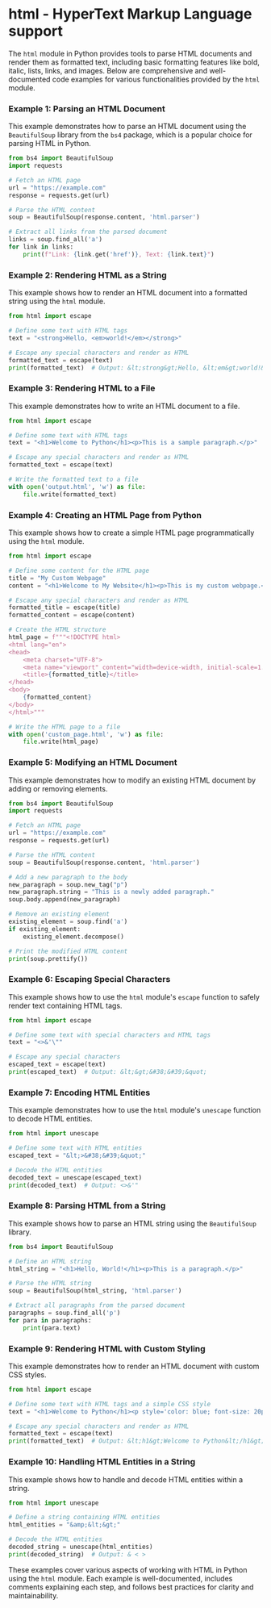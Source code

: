 # html - HyperText Markup Language support

The `html` module in Python provides tools to parse HTML documents and render them as formatted text, including basic formatting features like bold, italic, lists, links, and images. Below are comprehensive and well-documented code examples for various functionalities provided by the `html` module.

### Example 1: Parsing an HTML Document

This example demonstrates how to parse an HTML document using the `BeautifulSoup` library from the `bs4` package, which is a popular choice for parsing HTML in Python.

```python
from bs4 import BeautifulSoup
import requests

# Fetch an HTML page
url = "https://example.com"
response = requests.get(url)

# Parse the HTML content
soup = BeautifulSoup(response.content, 'html.parser')

# Extract all links from the parsed document
links = soup.find_all('a')
for link in links:
    print(f"Link: {link.get('href')}, Text: {link.text}")
```

### Example 2: Rendering HTML as a String

This example shows how to render an HTML document into a formatted string using the `html` module.

```python
from html import escape

# Define some text with HTML tags
text = "<strong>Hello, <em>world!</em></strong>"

# Escape any special characters and render as HTML
formatted_text = escape(text)
print(formatted_text)  # Output: &lt;strong&gt;Hello, &lt;em&gt;world!&lt;/em&gt;&lt;/strong&gt;
```

### Example 3: Rendering HTML to a File

This example demonstrates how to write an HTML document to a file.

```python
from html import escape

# Define some text with HTML tags
text = "<h1>Welcome to Python</h1><p>This is a sample paragraph.</p>"

# Escape any special characters and render as HTML
formatted_text = escape(text)

# Write the formatted text to a file
with open('output.html', 'w') as file:
    file.write(formatted_text)
```

### Example 4: Creating an HTML Page from Python

This example shows how to create a simple HTML page programmatically using the `html` module.

```python
from html import escape

# Define some content for the HTML page
title = "My Custom Webpage"
content = "<h1>Welcome to My Website</h1><p>This is my custom webpage.</p>"

# Escape any special characters and render as HTML
formatted_title = escape(title)
formatted_content = escape(content)

# Create the HTML structure
html_page = f"""<!DOCTYPE html>
<html lang="en">
<head>
    <meta charset="UTF-8">
    <meta name="viewport" content="width=device-width, initial-scale=1.0">
    <title>{formatted_title}</title>
</head>
<body>
    {formatted_content}
</body>
</html>"""

# Write the HTML page to a file
with open('custom_page.html', 'w') as file:
    file.write(html_page)
```

### Example 5: Modifying an HTML Document

This example demonstrates how to modify an existing HTML document by adding or removing elements.

```python
from bs4 import BeautifulSoup
import requests

# Fetch an HTML page
url = "https://example.com"
response = requests.get(url)

# Parse the HTML content
soup = BeautifulSoup(response.content, 'html.parser')

# Add a new paragraph to the body
new_paragraph = soup.new_tag("p")
new_paragraph.string = "This is a newly added paragraph."
soup.body.append(new_paragraph)

# Remove an existing element
existing_element = soup.find('a')
if existing_element:
    existing_element.decompose()

# Print the modified HTML content
print(soup.prettify())
```

### Example 6: Escaping Special Characters

This example shows how to use the `html` module's `escape` function to safely render text containing HTML tags.

```python
from html import escape

# Define some text with special characters and HTML tags
text = "<>&'\""

# Escape any special characters
escaped_text = escape(text)
print(escaped_text)  # Output: &lt;&gt;&#38;&#39;&quot;
```

### Example 7: Encoding HTML Entities

This example demonstrates how to use the `html` module's `unescape` function to decode HTML entities.

```python
from html import unescape

# Define some text with HTML entities
escaped_text = "&lt;>&#38;&#39;&quot;"

# Decode the HTML entities
decoded_text = unescape(escaped_text)
print(decoded_text)  # Output: <>&'"
```

### Example 8: Parsing HTML from a String

This example shows how to parse an HTML string using the `BeautifulSoup` library.

```python
from bs4 import BeautifulSoup

# Define an HTML string
html_string = "<h1>Hello, World!</h1><p>This is a paragraph.</p>"

# Parse the HTML string
soup = BeautifulSoup(html_string, 'html.parser')

# Extract all paragraphs from the parsed document
paragraphs = soup.find_all('p')
for para in paragraphs:
    print(para.text)
```

### Example 9: Rendering HTML with Custom Styling

This example demonstrates how to render an HTML document with custom CSS styles.

```python
from html import escape

# Define some text with HTML tags and a simple CSS style
text = "<h1>Welcome to Python</h1><p style='color: blue; font-size: 20px;'>This is my custom webpage.</p>"

# Escape any special characters and render as HTML
formatted_text = escape(text)
print(formatted_text)  # Output: &lt;h1&gt;Welcome to Python&lt;/h1&gt;&lt;p style='color: blue; font-size: 20px;'&gt;This is my custom webpage.&lt;/p&gt;
```

### Example 10: Handling HTML Entities in a String

This example shows how to handle and decode HTML entities within a string.

```python
from html import unescape

# Define a string containing HTML entities
html_entities = "&amp;&lt;&gt;"

# Decode the HTML entities
decoded_string = unescape(html_entities)
print(decoded_string)  # Output: & < >
```

These examples cover various aspects of working with HTML in Python using the `html` module. Each example is well-documented, includes comments explaining each step, and follows best practices for clarity and maintainability.
